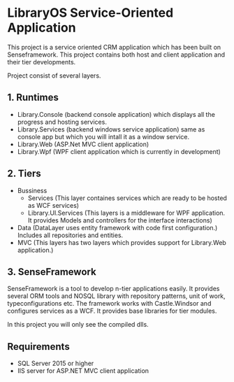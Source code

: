 # LibraryOS Service-Oriented Application

This project is a service oriented CRM application which has been built on Senseframework. This project contains both host and client application and their tier developments.

Project consist of several layers.

## 1. Runtimes
  * Library.Console  (backend console application) which displays all the progress and hosting services.
  * Library.Services (backend windows service application) same as console app but which you will intall it as a window service.
  * Library.Web (ASP.Net MVC client application)
  * Library.Wpf (WPF client application which is currently in development)

## 2. Tiers
  * Bussiness
    * Services (This layer containes services which are ready to be hosted as WCF services)
    * Library.UI.Services (This layers is a middleware for WPF application. It provides Models and controllers for the interface interactions)
  * Data (DataLayer uses entity framework with code first configuration.) Includes all repositories and entities.
  * MVC (This layers has two layers which provides support for Library.Web application.)

## 3. SenseFramework
SenseFramework is a tool to develop n-tier applications easily. It provides several ORM tools and NOSQL library with repository patterns, unit of work, typeconfigurations etc. The framework works with Castle.Windsor and configures services as a WCF. It provides base libraries for tier modules. 

In this project you will only see the compiled dlls.

## Requirements
* SQL Server 2015 or higher
* IIS server for ASP.NET MVC client application
